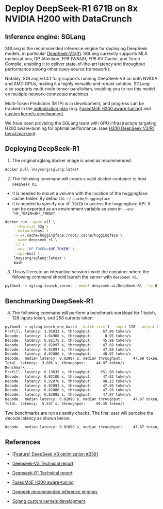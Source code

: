# Deploy DeepSeek-R1 671B on 8x NVIDIA H200 with DataCrunch

## Inference engine: SGLang
SGLang is the recommended inference engine for deploying DeepSeek models, in particular [DeepSeek-V3](https://github.com/deepseek-ai/DeepSeek-V3/blob/main/DeepSeek_V3.pdf)/[R1](https://github.com/deepseek-ai/DeepSeek-R1/blob/main/DeepSeek_R1.pdf). SGLang currently supports MLA optimizations, DP Attention, FP8 (W8A8), FP8 KV Cache, and Torch Compile, enabling it to deliver state-of-the-art latency and throughput performance among other open-source frameworks.

Notably, SGLang v0.4.1 fully supports running DeepSeek-V3 on both NVIDIA and AMD GPUs, making it a highly versatile and robust solution. SGLang also supports multi-node tensor parallelism, enabling you to run this model on multiple network-connected machines.

Multi-Token Prediction (MTP) is in development, and progress can be tracked in the [optimization plan](https://github.com/sgl-project/sglang/issues/2591) (e.g. [FusedMoE H200 aware-tuning](https://github.com/sgl-project/sglang/issues/2471#event-15791112196)) and [custom kernels development](https://github.com/sgl-project/sglang/issues/2965).

We have been providing the SGLang team with GPU infrastructure targeting H200 aware-tunning for optimal performance. (see [H200 DeepSeek V3/R1 benchmarking](https://github.com/sgl-project/sglang/issues/2450)).

## Deploying DeepSeek-R1

1. The original sglang docker image is used as recommended:
```bash
docker pull lmsysorg/sglang:latest
```
2. The following command will create a valid docker container to host `DeepSeek R1`.
  - It is needed to mount a volume with the location of the huggingface cache folder. By default is: `~/.cache/huggingface`
  - It is needed to specify our `HF_TOKEN` to access the huggingface API. It can be exported as an environment variable as seen in `--env "HF_TOKEN=$HF_TOKEN"`

```bash
docker run --gpus all \
    --shm-size 32g \
    --network=host \
    -v ~/.cache/huggingface:/root/.cache/huggingface \
    --name deepseek_r1 \
    -it \
    --env "HF_TOKEN=$HF_TOKEN" \
    --ipc=host \
    lmsysorg/sglang:latest \
    bash
```

3. This will create an interactive session inside the container where the following command should launch the server with `DeepSeek R1`.

```bash
python3 -m sglang.launch_server --model deepseek-ai/DeepSeek-R1 --tp 8 --trust-remote-code --enable-dp-attention
```

## Benchmarking DeepSeek-R1

4. The following command will perform a benchmark workload for 1 batch, 128 inputs token, and 256 outputs token:

```bash
python3 -m sglang.bench_one_batch --batch-size 1 --input 128 --output 256 --model deepseek-ai/DeepSeek-R1  --trust-remote-code --tp 8 --enable-torch-compile --torch-compile-max-bs 1
Prefill. latency: 1.91032 s, throughput:     67.00 token/s
Decode.  latency: 1.04900 s, throughput:      0.95 token/s
Decode.  latency: 0.02175 s, throughput:     45.99 token/s
Decode.  latency: 0.02097 s, throughput:     47.69 token/s
Decode.  latency: 0.02097 s, throughput:     47.68 token/s
Decode.  latency: 0.02080 s, throughput:     48.07 token/s
Decode.  median latency: 0.02097 s, median throughput:     47.68 token/s
Total. latency:  3.086 s, throughput:     44.07 token/s
Benchmark ...
Prefill. latency: 0.19635 s, throughput:    651.90 token/s
Decode.  latency: 0.02100 s, throughput:     47.62 token/s
Decode.  latency: 0.02078 s, throughput:     48.13 token/s
Decode.  latency: 0.02092 s, throughput:     47.80 token/s
Decode.  latency: 0.02086 s, throughput:     47.93 token/s
Decode.  latency: 0.02085 s, throughput:     47.97 token/s
Decode.  median latency: 0.02098 s, median throughput:     47.67 token/s
Total. latency:  5.537 s, throughput:     69.35 token/s

```

Two benchmarks are run as sanity checks. The final user will perceive the decode latency as shown below:
```bash
Decode.  median latency: 0.02098 s, median throughput:     47.67 token/s
```

## References
- [[Feature] DeepSeek V3 optimization #2591](https://github.com/sgl-project/sglang/issues/2591)

- [Deepseek-V3 Technical report](https://github.com/deepseek-ai/DeepSeek-V3/blob/main/DeepSeek_V3.pdf)

- [Deepseek-R1 Technical report](https://github.com/deepseek-ai/DeepSeek-R1/blob/main/DeepSeek_R1.pdf)

- [FusedMoE H200 aware-tuning](https://github.com/sgl-project/sglang/issues/2471#event-15791112196)

- [Deepeek recommended inference engines](https://github.com/deepseek-ai/DeepSeek-V3/tree/main?tab=readme-ov-file#62-inference-with-sglang-recommended)

- [Sglang custom kernels development](https://github.com/sgl-project/sglang/issues/2965)
